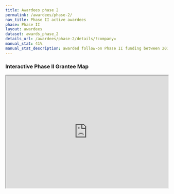 ```yaml
---
title: Awardees phase 2
permalink: /awardees/phase-2/
nav_title: Phase II active awardees
phase: Phase II
layout: awardees
dataset: awards_phase_2
details_url: /awardees/phase-2/details/?company=
manual_stat: 41%
manual_stat_description: awarded follow-on Phase II funding between 2011 and 2016
---
```


### Interactive Phase II Grantee Map
<iframe src="https://www.google.com/maps/d/embed?mid=1CNoogQ8CLrzDJviRC-Pi_avfGTeYWaTm" width="100%" height="350"></iframe>
